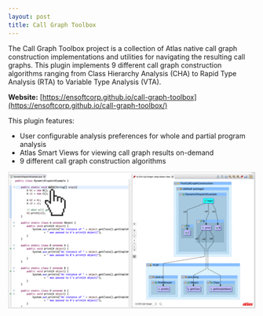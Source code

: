 ```yaml
---
layout: post
title: Call Graph Toolbox
---
```


The Call Graph Toolbox project is a collection of Atlas native call graph construction implementations and utilities for navigating the resulting call graphs. This plugin implements 9 different call graph construction algorithms ranging from Class Hierarchy Analysis (CHA) to Rapid Type Analysis (RTA) to Variable Type Analysis (VTA).

**Website:** [https://ensoftcorp.github.io/call-graph-toolbox](https://ensoftcorp.github.io/call-graph-toolbox/)

This plugin features:

- User configurable analysis preferences for whole and partial program analysis
- Atlas Smart Views for viewing call graph results on-demand
- 9 different call graph construction algorithms

![0CFA Call Graph Smart View](../images/call-graph-toolbox/0CFA.png)
